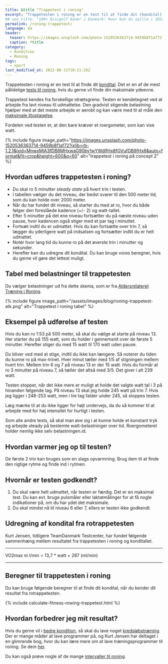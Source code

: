 ```yaml
---
title: &title "Trappetest i roning"
excerpt: "Trappetesten i roning er en test til at finde dit [kondital](/kondital/). Det er en af de mest pålidelige [tests til roning](/kondital-roning/), hvis du gerne vil finde din maksimale ydeevne."
## seo_title: "140+ Discgolf baner i Danmark: Hvor kan du spille i 2022?"
permalink: /roning-trappetest/
language: da
header:
  teaser: https://images.unsplash.com/photo-1520536363714-9459b8f1af72?ixlib=rb-1.2.1&ixid=MnwxMjA3fDB8MHxwaG90by1wYWdlfHx8fGVufDB8fHx8&auto=format&fit=crop&height=300&w=400&q=10
  caption: *title
category:
  - Kondition
  - Roning
tags:
  - sport
last_modified_at: 2022-08-11T10:21:26Z
---
```


Trappetesten i roning er en test til at finde dit [kondital](/kondital/). Det er en af de mest pålidelige [tests til roning](/kondital-roning/), hvis du gerne vil finde din maksimale ydeevne.

Trappetest kendes fra forskellige idrætsgrene. Testen er kendetegnet ved at arbejde fra lavt niveau til udmattelse. Den gradvist stigende belastning hjælper med at det meste arbejde er aerobt og kan være med til at måle den [maksimale iltoptagelse](/maksimale-iltoptagelse-vo2max/).

Fordelen ved testen er, at den bare kræver et roergometer, som kan vise watt.

{% include figure image_path="https://images.unsplash.com/photo-1520536363714-9459b8f1af72?ixlib=rb-1.2.1&ixid=MnwxMjA3fDB8MHxwaG90by1wYWdlfHx8fGVufDB8fHx8&auto=format&fit=crop&height=600&q=60" alt="trappetest i roning på concept 2" %}

## Hvordan udføres trappetesten i roning?

- Du skal ro 5 minutter _steady state_ på hvert trin i testen.
- I tabellen vælger du det niveau, der bedst svarer til den 500 meter tid, som du kan holde over 2000 meter.
- Når du har fundet dit niveau, så starter du med at ro, hvor du både følger den foreslåede kadence (+/- 2) og watt-tallet.
- Efter 5 minutter på det ene niveau fortsætter du på næste niveau uden pause, hvor kadencen også stiger med et par tag i minuttet.
- Fortsæt indtil du er udmattet. Hvis du kan fortsætte over trin 7, så lægger du yderligere watt på indsatsen og fortsætter indtil du er helt udmattet.
- Notér hvor lang tid du kunne ro på det øverste trin i minutter og sekunder.
- Herefter kan du udregne dit kondital. Du kan bruge vores beregner, hvis du gerne vil gøre det lettest muligt.

## Tabel med belastninger til trappetesten

Du vælger belastninger ud fra dette skema, som er fra [Aldersrelateret Træning i Roning](https://roning.dk/app/uploads/2016/12/ATRO-bogen.pdf).

{% include figure image_path="/assets/images/blog/roning-trappetest-atk.png" alt="Trappetest i roning tabel" %}

## Eksempel på udførelse af testen

Hvis du kan ro 1:53 på 500 meter, så skal du vælge at starte på niveau 13. Her starter du på 155 watt, som du holder i gennemsnit over de første 5 minutter. Herefter stiger du med 15 watt til 170 watt uden pause.

Du bliver ved med at stige, indtil du ikke kan længere. Så noterer du tiden du kunne ro på max-trinet. Hver minut tæller med 1/5 af stigningen mellem hvert trin. Mellem trin 6 og 7 på niveau 13 er der 15 watt. Hvis du formår at ro 3 minutter på niveau 7, så tæller det altså med 3/5. Det giver i alt 239 watt.

Testen stopper, når det ikke mere er muligt at holde det valgte watt tal i 3 på hinanden følgende tag. På niveau 13 skal jeg holde 245 watt på trin 7. Hvis jeg ligger i 248-253 watt, men i tre tag falder under 245, så stoppes testen.

Læg mærke til at du ikke ligger for højt undervejs, da du så kommer til at arbejde med for høj intensitet for hurtigt i testen. 

Som alle andre tests, så skal man øve sig i at kunne holde et konstant tryk og arbejde steady på bestemte watt-belastninger over tid. Roergometeret holder nemlig ikke selv belastningen.id.

## Hvordan varmer jeg op til testen?

De første 2 trin kan bruges som en slags opvarmning. Brug dem til at finde den rigtige rytme og finde ind i rytmen.

## Hvornår er testen godkendt?

1. Du skal være helt udmattet, når testen er færdig. Det er en maksimal test. Du kan evt. bruge pulsmåler eller laktatmålinger for at få nogle indikationer på, om du har ydet det maksimale.
2. Du skal mindst nå til niveau 6 eller 7, ellers er testen ikke godkendt.

## Udregning af kondital fra rotrappetesten

Kurt Jensen, tidligere TeamDanmark Testcenter, har fundet følgende sammenhæng mellem resultatet fra trappetesten i roning og konditallet.

***

VO2max m l/min = 13,7 * watt + 287 (ml/min)

***

## Beregner til trappetesten i roning

Du kan bruge følgende beregner til at finde dit kondital, når du kender dit resultat fra rotrappetesten.

{% include calculate-fitness-rowing-trappetest.html %}

## Hvordan forbedrer jeg mit resultat?

Hvis du gerne vil i [bedre kondition](/kondition/), så skal du lave noget [kredsløbstræning](/konditionstraening/). Der er mange måder at lave programmer på, og Kurt Jensen har deltaget i en glimrende bog, hvor du kan lære mere om at lave træningsprogrammer til roning. Se dem [her](http://www.redking.me.uk/sport/rowing/training/c2_training_v2.pdf).

Du kan også prøve nogle af de mange [intervaller til roning](/artikel/traeningsprogrammer-intervaller-roning/).
